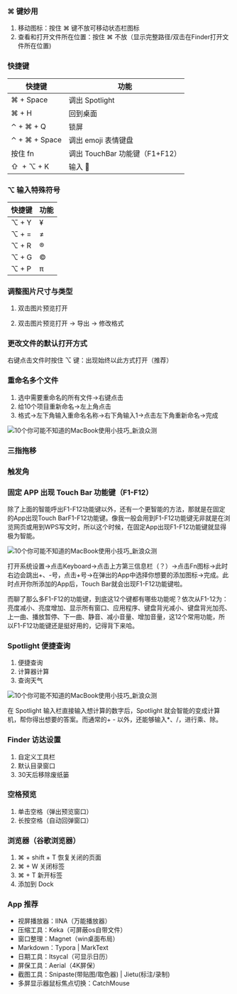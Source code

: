 <!--
 * @Author: lingyong.zeng
 * @Date: 2021-01-25 17:54:37
 * @LastEditors: lingyong.zeng
 * @LastEditTime: 2021-02-08 11:53:55
 * @Description: 
 * @FilePath: /nextop-web-front/Users/cenglingyong/Blog/Note/macbook-pro.md
-->

### ⌘ 键妙用

1. 移动图标：按住 ⌘ 键不放可移动状态栏图标
2. 查看和打开文件所在位置：按住 ⌘ 不放（显示完整路径/双击在Finder打开文件所在位置)

### 快捷键

| 快捷键           | 功能                      |
| ------------- | ----------------------- |
| ⌘ + Space     | 调出 Spotlight            |
| ⌘ + H         | 回到桌面                    |
| ⌃ + ⌘ + Q     | 锁屏                      |
| ⌃ + ⌘ + Space | 调出 emoji 表情键盘           |
| 按住 fn         | 调出 TouchBar 功能键（F1+F12） |
| ⇧  + ⌥ + K    | 输入                     |

### ⌥ 输入特殊符号

| 快捷键   | 功能  |
| ----- | --- |
| ⌥ + Y | ¥   |
| ⌥ + = | ≠   |
| ⌥ + R | ®   |
| ⌥ + G | ©   |
| ⌥ + P | π   |

### 调整图片尺寸与类型

1. 双击图片预览打开

2. 双击图片预览打开 -> 导出 -> 修改格式

### 更改文件的默认打开方式

右键点击文件时按住 ⌥ 键：出现始终以此方式打开（推荐）

### 重命名多个文件

1. 选中需要重命名的所有文件→右键点击
2. 给10个项目重新命名→左上角点击
3. 格式→左下角输入重命名名称→右下角输入1→点击左下角重新命名→完成

![10个你可能不知道的MacBook使用小技巧_新浪众测](http://sinastorage.com/storage.miaosha.sina.com.cn/product/20190610/b7188c5bec6c8757d91279f83e1859ee.gif)

### 三指拖移

### 触发角

### 固定 APP 出现 Touch Bar 功能键（F1-F12）

除了上面的智能呼出F1-F12功能键以外，还有一个更智能的方法，那就是在固定的App出现Touch BarF1-F12功能键。像我一般会用到F1-F12功能键无非就是在浏览网页或用到WPS写文时，所以这个时候，在固定App出现F1-F12功能键就显得极为智能。

![10个你可能不知道的MacBook使用小技巧_新浪众测](http://sinastorage.com/storage.miaosha.sina.com.cn/product/20190610/6e0947501e32baccc8178f77a9ecb7dd.gif)

打开系统设置→点击Keyboard→点击上方第三信息栏（？）→点击Fn图标→此时右边会跳出+、-号，点击+号→在弹出的App中选择你想要的添加图标→完成。此时点开你所添加的App后，Touch Bar就会出现F1-F12功能键啦。

而聊了那么多F1-F12的功能键，到底这12个键都有哪些功能呢？依次从F1-12为：亮度减小、亮度增加、显示所有窗口、应用程序、键盘背光减小、键盘背光加亮、上一曲、播放暂停、下一曲、静音、减小音量、增加音量，这12个常用功能，所以F1-F12功能键还是挺好用的，记得背下来哈。

### Spotlight 便捷查询

1. 便捷查询
2. 计算器计算
3. 查询天气

![10个你可能不知道的MacBook使用小技巧_新浪众测](http://sinastorage.com/storage.miaosha.sina.com.cn/product/20190610/9217297d637808defbc1e272efbc82a8.gif)

在 Spotlight 输入栏直接输入想计算的数字后，Spotlight 就会智能的变成计算机，帮你得出想要的答案。而通常的+ - 以外，还能够输入*、/，进行乘、除。

### Finder 访达设置

1. 自定义工具栏
2. 默认目录窗口
3. 30天后移除废纸篓

### 空格预览

1. 单击空格（弹出预览窗口）
2. 长按空格（自动回弹窗口）

### 浏览器（谷歌浏览器）

1. ⌘ + shift + T 恢复关闭的页面
2. ⌘ + W 关闭标签
3. ⌘ + T 新开标签
4. 添加到 Dock

### App 推荐

* 视屏播放器：IINA（万能播放器）
* 压缩工具：Keka（可屏蔽os自带文件）
* 窗口整理：Magnet（win桌面布局）
* Markdown：Typora | MarkText
* 日期工具：Itsycal（可显示日历）
* 屏保工具：Aerial（4K屏保）
* 截图工具：Snipaste(带贴图/取色器) | Jietu(标注/录制)
* 多屏显示器鼠标焦点切换：CatchMouse